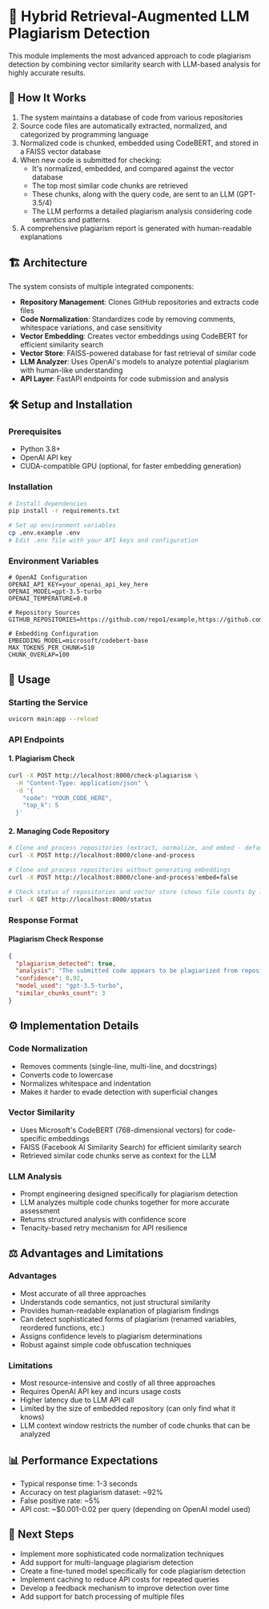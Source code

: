 # 🧠 Hybrid Retrieval-Augmented LLM Plagiarism Detection

This module implements the most advanced approach to code plagiarism detection by combining vector similarity search with LLM-based analysis for highly accurate results.

## 🧩 How It Works

1. The system maintains a database of code from various repositories
2. Source code files are automatically extracted, normalized, and categorized by programming language
3. Normalized code is chunked, embedded using CodeBERT, and stored in a FAISS vector database
4. When new code is submitted for checking:
   - It's normalized, embedded, and compared against the vector database
   - The top most similar code chunks are retrieved
   - These chunks, along with the query code, are sent to an LLM (GPT-3.5/4)
   - The LLM performs a detailed plagiarism analysis considering code semantics and patterns
5. A comprehensive plagiarism report is generated with human-readable explanations

## 🏗️ Architecture

The system consists of multiple integrated components:

- **Repository Management**: Clones GitHub repositories and extracts code files
- **Code Normalization**: Standardizes code by removing comments, whitespace variations, and case sensitivity
- **Vector Embedding**: Creates vector embeddings using CodeBERT for efficient similarity search
- **Vector Store**: FAISS-powered database for fast retrieval of similar code
- **LLM Analyzer**: Uses OpenAI's models to analyze potential plagiarism with human-like understanding
- **API Layer**: FastAPI endpoints for code submission and analysis

## 🛠️ Setup and Installation

### Prerequisites
- Python 3.8+
- OpenAI API key
- CUDA-compatible GPU (optional, for faster embedding generation)

### Installation
```bash
# Install dependencies
pip install -r requirements.txt

# Set up environment variables
cp .env.example .env
# Edit .env file with your API keys and configuration
```

### Environment Variables
```
# OpenAI Configuration
OPENAI_API_KEY=your_openai_api_key_here
OPENAI_MODEL=gpt-3.5-turbo
OPENAI_TEMPERATURE=0.0

# Repository Sources
GITHUB_REPOSITORIES=https://github.com/repo1/example,https://github.com/repo2/example

# Embedding Configuration
EMBEDDING_MODEL=microsoft/codebert-base
MAX_TOKENS_PER_CHUNK=510
CHUNK_OVERLAP=100
```

## 🚀 Usage

### Starting the Service
```bash
uvicorn main:app --reload
```

### API Endpoints

#### 1. Plagiarism Check
```bash
curl -X POST http://localhost:8000/check-plagiarism \
  -H "Content-Type: application/json" \
  -d '{
    "code": "YOUR_CODE_HERE",
    "top_k": 5
  }'
```

#### 2. Managing Code Repository
```bash
# Clone and process repositories (extract, normalize, and embed - default behavior)
curl -X POST http://localhost:8000/clone-and-process

# Clone and process repositories without generating embeddings
curl -X POST http://localhost:8000/clone-and-process?embed=false

# Check status of repositories and vector store (shows file counts by language)
curl -X GET http://localhost:8000/status
```

### Response Format

#### Plagiarism Check Response
```json
{
  "plagiarism_detected": true,
  "analysis": "The submitted code appears to be plagiarized from repository X. While variable names have been changed, the overall structure, algorithm, and implementation logic are nearly identical to the original code. Specific matches include the function 'calculate_factorial' which has only superficial modifications.",
  "confidence": 0.92,
  "model_used": "gpt-3.5-turbo",
  "similar_chunks_count": 3
}
```

## ⚙️ Implementation Details

### Code Normalization
- Removes comments (single-line, multi-line, and docstrings)
- Converts code to lowercase
- Normalizes whitespace and indentation
- Makes it harder to evade detection with superficial changes

### Vector Similarity
- Uses Microsoft's CodeBERT (768-dimensional vectors) for code-specific embeddings
- FAISS (Facebook AI Similarity Search) for efficient similarity search
- Retrieved similar code chunks serve as context for the LLM

### LLM Analysis
- Prompt engineering designed specifically for plagiarism detection
- LLM analyzes multiple code chunks together for more accurate assessment
- Returns structured analysis with confidence score
- Tenacity-based retry mechanism for API resilience

## ⚖️ Advantages and Limitations

### Advantages
- Most accurate of all three approaches
- Understands code semantics, not just structural similarity
- Provides human-readable explanation of plagiarism findings
- Can detect sophisticated forms of plagiarism (renamed variables, reordered functions, etc.)
- Assigns confidence levels to plagiarism determinations
- Robust against simple code obfuscation techniques

### Limitations
- Most resource-intensive and costly of all three approaches
- Requires OpenAI API key and incurs usage costs
- Higher latency due to LLM API call
- Limited by the size of embedded repository (can only find what it knows)
- LLM context window restricts the number of code chunks that can be analyzed

## 📊 Performance Expectations

- Typical response time: 1-3 seconds
- Accuracy on test plagiarism dataset: ~92%
- False positive rate: ~5%
- API cost: ~$0.001-0.02 per query (depending on OpenAI model used)

## 🔄 Next Steps

- Implement more sophisticated code normalization techniques
- Add support for multi-language plagiarism detection
- Create a fine-tuned model specifically for code plagiarism detection
- Implement caching to reduce API costs for repeated queries
- Develop a feedback mechanism to improve detection over time
- Add support for batch processing of multiple files